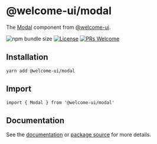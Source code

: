 # @welcome-ui/modal

The [Modal](https://welcome-ui.com/components/modal) component from [@welcome-ui](https://welcome-ui.com).

![npm bundle size](https://img.shields.io/bundlephobia/minzip/@welcome-ui/modal) [![License](https://img.shields.io/npm/l/welcome-ui.svg)](https://github.com/WTTJ/welcome-ui/tree/main/LICENSE) [![PRs Welcome](https://img.shields.io/badge/PRs-welcome-mediumspringgreen.svg)](ttps://github.com/WTTJ/welcome-ui/tree/main/CONTRIBUTING.mdx)

## Installation

    yarn add @welcome-ui/modal

## Import

    import { Modal } from '@welcome-ui/modal'

## Documentation

See the [documentation](https://welcome-ui.com/components/modal) or [package source](https://github.com/WTTJ/welcome-ui/tree/main/packages/Modal) for more details.
